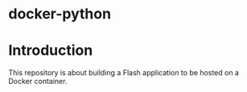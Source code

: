 # docker-python

# Introduction

This repository is about building a Flash application to be hosted on a Docker container.